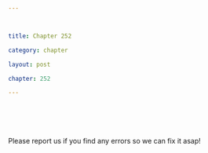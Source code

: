```yaml
---



title: Chapter 252

category: chapter

layout: post

chapter: 252

---
```




<br><br><br><br>
Please report us if you find any errors so we can fix it asap!